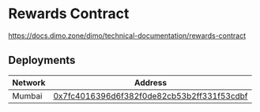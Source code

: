 # Rewards Contract

https://docs.dimo.zone/dimo/technical-documentation/rewards-contract

## Deployments

| Network | Address |
|-|-|
| Mumbai | [0x7fc4016396d6f382f0de82cb53b2ff331f53cdbf](https://mumbai.polygonscan.com/address/0x7fc4016396d6f382f0de82cb53b2ff331f53cdbf) |
